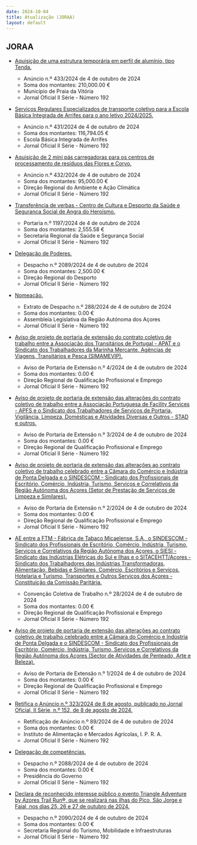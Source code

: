 ```yaml
---
date: 2024-10-04
title: Atualização (JORAA)
layout: default
---
```

## JORAA

* [Aquisição de uma estrutura temporária em perfil de alumínio, tipo Tenda.](https://jo.azores.gov.pt/#/ato/17d8c8ba-d4e8-475c-8420-73ce872e7b50)
  * Anúncio n.º 433/2024 de 4 de outubro de 2024
  * Soma dos montantes: 210,000.00 €
  * Município de Praia da Vitória
  * Jornal Oficial II Série - Número 192

* [Serviços Regulares Especializados de transporte coletivo para a Escola Básica Integrada de Arrifes para o ano letivo 2024/2025.](https://jo.azores.gov.pt/#/ato/0509f45d-dc06-4ced-87db-8473934127d1)
  * Anúncio n.º 431/2024 de 4 de outubro de 2024
  * Soma dos montantes: 116,794.05 €
  * Escola Básica Integrada de Arrifes
  * Jornal Oficial II Série - Número 192

* [Aquisição de 2 mini pás carregadoras para os centros de processamento de resíduos das Flores e Corvo.](https://jo.azores.gov.pt/#/ato/4b7b7cbd-9c30-496e-8a04-e43029f9a184)
  * Anúncio n.º 432/2024 de 4 de outubro de 2024
  * Soma dos montantes: 95,000.00 €
  * Direção Regional do Ambiente e Ação Climática
  * Jornal Oficial II Série - Número 192

* [Transferência de verbas - Centro de Cultura e Desporto da Saúde e Segurança Social de Angra do Heroísmo.](https://jo.azores.gov.pt/#/ato/2b4ed2d5-178e-42e1-a545-9d2e8a2dcd0d)
  * Portaria n.º 1197/2024 de 4 de outubro de 2024
  * Soma dos montantes: 2,555.58 €
  * Secretaria Regional da Saúde e Segurança Social
  * Jornal Oficial II Série - Número 192

* [Delegação de Poderes.](https://jo.azores.gov.pt/#/ato/3fe35a93-fec8-44de-8982-88bd1ddb8ac1)
  * Despacho n.º 2089/2024 de 4 de outubro de 2024
  * Soma dos montantes: 2,500.00 €
  * Direção Regional do Desporto
  * Jornal Oficial II Série - Número 192

* [Nomeação.](https://jo.azores.gov.pt/#/ato/a0b6d7e7-a3c4-4065-9971-f705015f61fd)
  * Extrato de Despacho n.º 288/2024 de 4 de outubro de 2024
  * Soma dos montantes: 0.00 €
  * Assembleia Legislativa da Região Autónoma dos Açores
  * Jornal Oficial II Série - Número 192

* [Aviso de projeto de portaria de extensão do contrato coletivo de trabalho entre a Associação dos Transitários de Portugal - APAT e o Sindicato dos Trabalhadores da Marinha Mercante, Agências de Viagens, Transitários e Pesca (SIMAMEVIP).](https://jo.azores.gov.pt/#/ato/59e7260c-9808-4d15-aaa5-9a5236af9413)
  * Aviso de Portaria de Extensão n.º 4/2024 de 4 de outubro de 2024
  * Soma dos montantes: 0.00 €
  * Direção Regional de Qualificação Profissional e Emprego
  * Jornal Oficial II Série - Número 192

* [Aviso de projeto de portaria de extensão das alterações do contrato coletivo de trabalho entre a Associação Portuguesa de Facility Services - APFS e o Sindicato dos Trabalhadores de Serviços de Portaria, Vigilância, Limpeza, Domésticas e Atividades Diversas e Outros - STAD e outros.](https://jo.azores.gov.pt/#/ato/5519a3d5-2122-4eba-92a8-c4926041d838)
  * Aviso de Portaria de Extensão n.º 3/2024 de 4 de outubro de 2024
  * Soma dos montantes: 0.00 €
  * Direção Regional de Qualificação Profissional e Emprego
  * Jornal Oficial II Série - Número 192

* [Aviso de projeto de portaria de extensão das alterações ao contrato coletivo de trabalho celebrado entre a Câmara do Comércio e Indústria de Ponta Delgada e o SINDESCOM - Sindicato dos Profissionais de Escritório, Comércio, Indústria, Turismo, Serviços e Correlativos da Região Autónoma dos Açores (Setor de Prestação de Serviços de Limpeza e Similares).](https://jo.azores.gov.pt/#/ato/2b8ae97a-508e-416d-b347-fcaa6d62e7fb)
  * Aviso de Portaria de Extensão n.º 2/2024 de 4 de outubro de 2024
  * Soma dos montantes: 0.00 €
  * Direção Regional de Qualificação Profissional e Emprego
  * Jornal Oficial II Série - Número 192

* [AE entre a FTM - Fábrica de Tabaco Micaelense, S.A., o SINDESCOM - Sindicato dos Profissionais de Escritório, Comércio, Indústria, Turismo, Serviços e Correlativos da Região Autónoma dos Açores, o SIESI - Sindicato das Indústrias Elétricas do Sul e Ilhas e o SITACEHTT/Açores - Sindicato dos Trabalhadores das Indústrias Transformadoras, Alimentação, Bebidas e Similares, Comércio, Escritórios e Serviços, Hotelaria e Turismo, Transportes e Outros Serviços dos Açores - Constituição da Comissão Paritária.](https://jo.azores.gov.pt/#/ato/6a8ec63b-5241-4d5d-b374-48ddd794882f)
  * Convenção Coletiva de Trabalho n.º 28/2024 de 4 de outubro de 2024
  * Soma dos montantes: 0.00 €
  * Direção Regional de Qualificação Profissional e Emprego
  * Jornal Oficial II Série - Número 192

* [Aviso de projeto de portaria de extensão das alterações ao contrato coletivo de trabalho celebrado entre a Câmara do Comércio e Indústria de Ponta Delgada e o SINDESCOM - Sindicato dos Profissionais de Escritório, Comércio, Indústria, Turismo, Serviços e Correlativos da Região Autónoma dos Açores (Sector de Atividades de Penteado, Arte e Beleza).](https://jo.azores.gov.pt/#/ato/32ae6975-9e6c-4f8c-a45c-0a9a2a400d7b)
  * Aviso de Portaria de Extensão n.º 1/2024 de 4 de outubro de 2024
  * Soma dos montantes: 0.00 €
  * Direção Regional de Qualificação Profissional e Emprego
  * Jornal Oficial II Série - Número 192

* [Retifica o Anúncio n.º 323/2024 de 8 de agosto, publicado no Jornal Oficial, II Série, n.º 152, de 8 de agosto de 2024.](https://jo.azores.gov.pt/#/ato/4171767c-f845-457d-b3b9-10b7e53cf91a)
  * Retificação de Anúncio n.º 89/2024 de 4 de outubro de 2024
  * Soma dos montantes: 0.00 €
  * Instituto de Alimentação e Mercados Agrícolas, I. P. R. A.
  * Jornal Oficial II Série - Número 192

* [Delegação de competências.](https://jo.azores.gov.pt/#/ato/6d5aaf46-b1e6-4975-9d40-e50cbbc4358c)
  * Despacho n.º 2088/2024 de 4 de outubro de 2024
  * Soma dos montantes: 0.00 €
  * Presidência do Governo
  * Jornal Oficial II Série - Número 192

* [Declara de reconhecido interesse público o evento Triangle Adventure by Azores Trail Run®, que se realizará nas ilhas do Pico, São Jorge e Faial, nos dias 25, 26 e 27 de outubro de 2024.](https://jo.azores.gov.pt/#/ato/7c359805-1a0e-4343-81b0-1a5da02d654e)
  * Despacho n.º 2090/2024 de 4 de outubro de 2024
  * Soma dos montantes: 0.00 €
  * Secretaria Regional do Turismo, Mobilidade e Infraestruturas
  * Jornal Oficial II Série - Número 192
